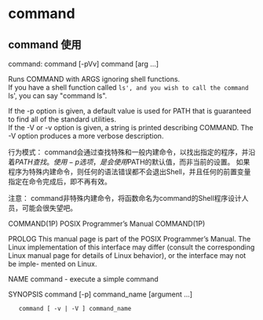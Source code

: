 # command

## command 使用

command:
command [-pVv] command [arg ...]

Runs COMMAND with ARGS ignoring shell functions.  
If you have a shell function called `ls', and you wish to call the command `ls', you can say "command ls".  

If the -p option is given, a default value is used for PATH that is guaranteed to find all of the standard utilities.  
If the -V or -v option is given, a string is printed describing COMMAND. The -V option produces a more verbose description.

行为模式：
command会通过查找特殊和一般内建命令，以找出指定的程序，并沿着$PATH查找。
使用-p选项，是会使用$PATH的默认值，而非当前的设置。
如果程序为特殊内建命令，则任何的语法错误都不会退出Shell，并且任何的前置变量指定在命令完成后，即不再有效。

注意：
command非特殊内建命令，将函数命名为command的Shell程序设计人员，可能会很失望吧。



COMMAND(1P)                POSIX Programmer’s Manual               COMMAND(1P)

PROLOG
       This manual page is part of the POSIX Programmer’s Manual.  The Linux implementation of this interface may differ
       (consult the corresponding Linux manual page for details of Linux behavior), or the interface may not  be  imple-
       mented on Linux.

NAME
       command - execute a simple command

SYNOPSIS
       command [-p] command_name [argument ...]

       command [ -v | -V ] command_name